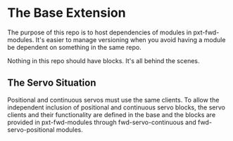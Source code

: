 # The Base Extension

The purpose of this repo is to host dependencies of modules in pxt-fwd-modules. It's easier to manage versioning when you avoid having a module be dependent on something in the same repo.

Nothing in this repo should have blocks. It's all behind the scenes.

## The Servo Situation

Positional and continuous servos must use the same clients. To allow the independent inclusion of positional and continuous servo blocks, the servo clients and their functionality are defined in the base and the blocks are provided in pxt-fwd-modules through fwd-servo-continuous and fwd-servo-positional modules.
